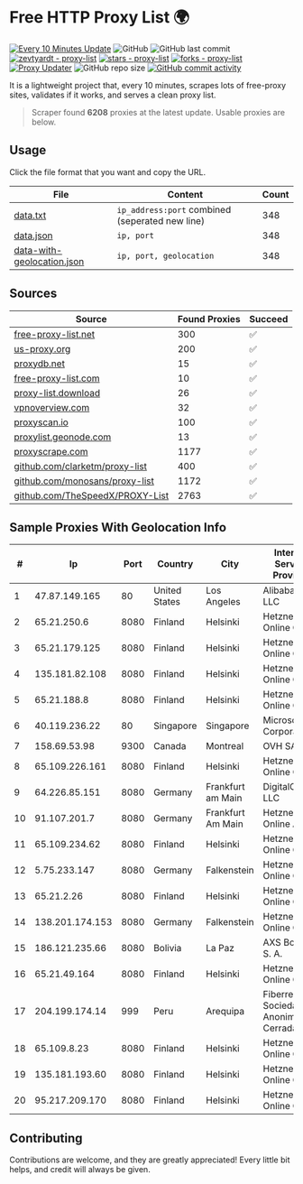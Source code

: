 
# Free HTTP Proxy List 🌍

[![Every 10 Minutes Update](https://github.com/mertguvencli/http-proxy-list/actions/workflows/main.yml/badge.svg?branch=main)](https://github.com/mertguvencli/http-proxy-list/actions/workflows/main.yml)
![GitHub](https://img.shields.io/github/license/mertguvencli/http-proxy-list)
![GitHub last commit](https://img.shields.io/github/last-commit/mertguvencli/http-proxy-list)
[![zevtyardt - proxy-list](https://img.shields.io/static/v1?label=zevtyardt&message=proxy-list&color=blue&logo=github)](https://github.com/zevtyardt/proxy-list "Go to GitHub repo")
[![stars - proxy-list](https://img.shields.io/github/stars/zevtyardt/proxy-list?style=social)](https://github.com/zevtyardt/proxy-list)
[![forks - proxy-list](https://img.shields.io/github/forks/zevtyardt/proxy-list?style=social)](https://github.com/zevtyardt/proxy-list)
[![Proxy Updater](https://github.com/zevtyardt/proxy-list/workflows/Proxy%20Updater/badge.svg)](https://github.com/zevtyardt/proxy-list/actions?query=workflow:"Proxy+Updater")
![GitHub repo size](https://img.shields.io/github/repo-size/zevtyardt/proxy-list)
[![GitHub commit activity](https://img.shields.io/github/commit-activity/m/zevtyardt/proxy-list?logo=commits)](https://github.com/zevtyardt/proxy-list/commits/main)

It is a lightweight project that, every 10 minutes, scrapes lots of free-proxy sites, validates if it works, and serves a clean proxy list.

> Scraper found **6208** proxies at the latest update. Usable proxies are below.

## Usage

Click the file format that you want and copy the URL.

|File|Content|Count|
|----|-------|-----|
|[data.txt](https://raw.githubusercontent.com/mertguvencli/http-proxy-list/main/proxy-list/data.txt)|`ip_address:port` combined (seperated new line)|348|
|[data.json](https://raw.githubusercontent.com/mertguvencli/http-proxy-list/main/proxy-list/data.json)|`ip, port`|348|
|[data-with-geolocation.json](https://raw.githubusercontent.com/mertguvencli/http-proxy-list/main/proxy-list/data-with-geolocation.json)|`ip, port, geolocation`|348|

## Sources

|Source|Found Proxies|Succeed|
|------|-------------|-------|
|[free-proxy-list.net](https://free-proxy-list.net)|300|✅|
|[us-proxy.org](https://www.us-proxy.org)|200|✅|
|[proxydb.net](http://proxydb.net)|15|✅|
|[free-proxy-list.com](https://free-proxy-list.com/?page=&port=&type%5B%5D=http&type%5B%5D=https&up_time=0&search=Search)|10|✅|
|[proxy-list.download](https://www.proxy-list.download/HTTP)|26|✅|
|[vpnoverview.com](https://vpnoverview.com/privacy/anonymous-browsing/free-proxy-servers)|32|✅|
|[proxyscan.io](https://www.proxyscan.io)|100|✅|
|[proxylist.geonode.com](https://proxylist.geonode.com/api/proxy-list?limit=300&page=1&sort_by=lastChecked&sort_type=desc&protocols=http,https)|13|✅|
|[proxyscrape.com](https://api.proxyscrape.com/v2/?request=displayproxies&protocol=http&timeout=10000&country=all&ssl=all&anonymity=all)|1177|✅|
|[github.com/clarketm/proxy-list](https://raw.githubusercontent.com/clarketm/proxy-list/master/proxy-list-raw.txt)|400|✅|
|[github.com/monosans/proxy-list](https://raw.githubusercontent.com/monosans/proxy-list/main/proxies/http.txt)|1172|✅|
|[github.com/TheSpeedX/PROXY-List](https://raw.githubusercontent.com/TheSpeedX/PROXY-List/master/http.txt)|2763|✅|


## Sample Proxies With Geolocation Info

|#|Ip|Port|Country|City|Internet Service Provider|
|-|--|----|-------|----|-------------------------|
|1|47.87.149.165|80|United States|Los Angeles|Alibaba.com LLC|
|2|65.21.250.6|8080|Finland|Helsinki|Hetzner Online GmbH|
|3|65.21.179.125|8080|Finland|Helsinki|Hetzner Online GmbH|
|4|135.181.82.108|8080|Finland|Helsinki|Hetzner Online GmbH|
|5|65.21.188.8|8080|Finland|Helsinki|Hetzner Online GmbH|
|6|40.119.236.22|80|Singapore|Singapore|Microsoft Corporation|
|7|158.69.53.98|9300|Canada|Montreal|OVH SAS|
|8|65.109.226.161|8080|Finland|Helsinki|Hetzner Online GmbH|
|9|64.226.85.151|8080|Germany|Frankfurt am Main|DigitalOcean, LLC|
|10|91.107.201.7|8080|Germany|Frankfurt Am Main|Hetzner Online AG|
|11|65.109.234.62|8080|Finland|Helsinki|Hetzner Online GmbH|
|12|5.75.233.147|8080|Germany|Falkenstein|Hetzner Online GmbH|
|13|65.21.2.26|8080|Finland|Helsinki|Hetzner Online GmbH|
|14|138.201.174.153|8080|Germany|Falkenstein|Hetzner Online GmbH|
|15|186.121.235.66|8080|Bolivia|La Paz|AXS Bolivia S. A.|
|16|65.21.49.164|8080|Finland|Helsinki|Hetzner Online GmbH|
|17|204.199.174.14|999|Peru|Arequipa|Fiberred Sociedad Anonima Cerrada|
|18|65.109.8.23|8080|Finland|Helsinki|Hetzner Online GmbH|
|19|135.181.193.60|8080|Finland|Helsinki|Hetzner Online GmbH|
|20|95.217.209.170|8080|Finland|Helsinki|Hetzner Online GmbH|



## Contributing

Contributions are welcome, and they are greatly appreciated! Every
little bit helps, and credit will always be given.

